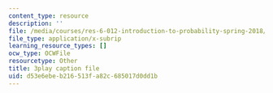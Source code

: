 ```yaml
---
content_type: resource
description: ''
file: /media/courses/res-6-012-introduction-to-probability-spring-2018/d53e6ebeb216513fa82c685017d0dd1b_aS1o7uTaLF0.vtt
file_type: application/x-subrip
learning_resource_types: []
ocw_type: OCWFile
resourcetype: Other
title: 3play caption file
uid: d53e6ebe-b216-513f-a82c-685017d0dd1b
---
```

